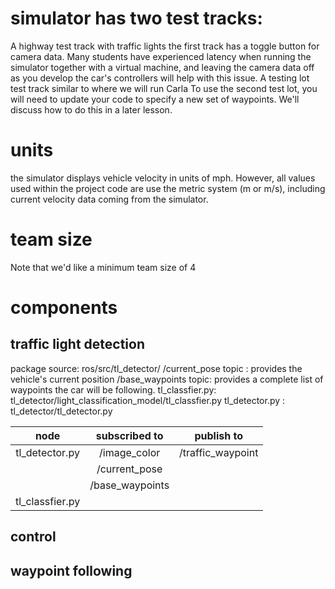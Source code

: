 # simulator has two test tracks:

A highway test track with traffic lights
  the first track has a toggle button for camera data. Many students have experienced latency when running the simulator together with a virtual machine, and leaving the camera data off as you develop the car's controllers will help with this issue.
A testing lot test track similar to where we will run Carla
  To use the second test lot, you will need to update your code to specify a new set of waypoints. We'll discuss how to do this in a later lesson.

# units
the simulator displays vehicle velocity in units of mph. However, all values used within the project code are use the metric system (m or m/s), including current velocity data coming from the simulator.

# team size
Note that we'd like a minimum team size of 4
# components
## traffic light detection
package source: ros/src/tl_detector/
/current_pose topic : provides the vehicle's current position
/base_waypoints topic: provides a complete list of waypoints the car will be following.
tl_classfier.py: tl_detector/light_classification_model/tl_classfier.py
tl_detector.py : tl_detector/tl_detector.py

|   node     | subscribed to | publish to |
| :-----------: |:-------------:| :-----:|
| tl_detector.py | /image_color | /traffic_waypoint |
| | /current_pose | |
| | /base_waypoints | |
| tl_classfier.py | |  |




## control
## waypoint following

